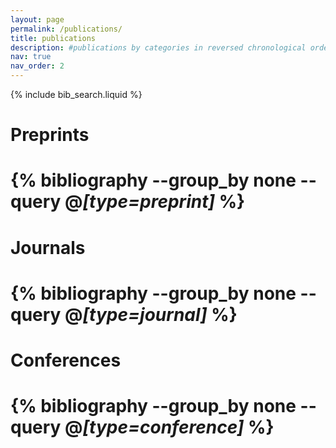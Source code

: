 ```yaml
---
layout: page
permalink: /publications/
title: publications
description: #publications by categories in reversed chronological order. generated by jekyll-scholar.
nav: true
nav_order: 2
---
```


<!-- _pages/publications.md -->

<!-- Bibsearch Feature -->

{% include bib_search.liquid %}

<div class="publications">

<h1>Preprints<h1>

{% bibliography --group_by none --query @*[type=preprint]* %}

<h1>Journals<h1>

{% bibliography --group_by none --query @*[type=journal]* %}

<h1>Conferences<h1>

{% bibliography --group_by none --query @*[type=conference]* %}

</div>
